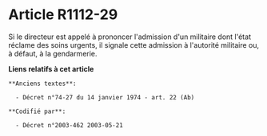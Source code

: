 # Article R1112-29

Si le directeur est appelé à prononcer l'admission d'un militaire dont l'état réclame des soins urgents, il signale cette
admission à l'autorité militaire ou, à défaut, à la gendarmerie.

**Liens relatifs à cet article**

	**Anciens textes**:

	  - Décret n°74-27 du 14 janvier 1974 - art. 22 (Ab)

	**Codifié par**:

	  - Décret n°2003-462 2003-05-21
